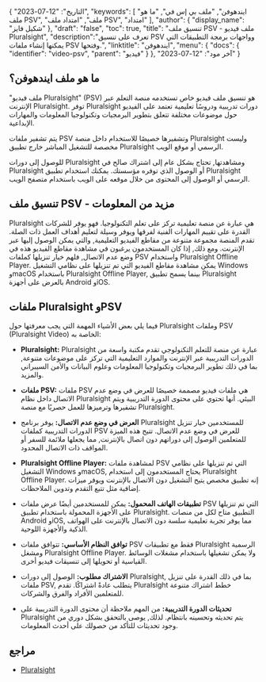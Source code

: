 {
"التاريخ": "12-07-2023",
  "keywords": [
"ايندهوفن",
"ملف بي إس في",
"ما هو ملف PSV",
"ملف",
"امتداد ملف PSV",
"امتداد"
],
  "author": {
"display_name": "شكيل فايز"
},
"draft": "false",
"toc": true,
"title": "تنسيق ملف PSV - ملف فيديو Pluralsight",
  "description":"تعرف على تنسيق PSV وواجهات برمجة التطبيقات التي يمكنها إنشاء ملفات PSV وفتحها.",
"linktitle": "ايندهوفن",
  "menu": {
    "docs": {
      "identifier": "video-psv",
"parent": "فيديو"
}
},
"آخر مود": "12-07-2023"
}

## ما هو ملف ايندهوفن؟

"ملف فيديو Pluralsight" (PSV) هو تنسيق ملف فيديو خاص تستخدمه منصة التعلم عبر الإنترنت Pluralsight. توفر Pluralsight دورات تدريبية ودروسًا تعليمية تعتمد على الفيديو حول موضوعات مختلفة تتعلق بتطوير البرمجيات وتكنولوجيا المعلومات والمهارات الإبداعية.

يتم تشفير ملفات PSV وتشفيرها خصيصًا للاستخدام داخل منصة Pluralsight وليست مخصصة للتشغيل المباشر خارج تطبيق Pluralsight الرسمي أو موقع الويب.

للوصول إلى دورات Pluralsight ومشاهدتها, تحتاج بشكل عام إلى اشتراك صالح في Pluralsight أو الوصول الذي توفره مؤسستك. يمكنك استخدام تطبيق Pluralsight الرسمي أو الوصول إلى المحتوى من خلال موقعه على الويب باستخدام متصفح الويب.

## تنسيق ملف PSV - مزيد من المعلومات

Pluralsight هي عبارة عن منصة تعليمية تركز على تعلم التكنولوجيا. فهو يوفر للشركات القدرة على تقييم المهارات الفنية لفرقها ويوفر وسيلة لتعليم أهداف العمل ذات الصلة. تقدم المنصة مجموعة متنوعة من مقاطع الفيديو التعليمية, والتي يمكن الوصول إليها عبر الإنترنت. ومع ذلك, إذا كان المستخدمون يرغبون في مشاهدة مقاطع الفيديو هذه في وضع عدم الاتصال, فلهم خيار تنزيلها كملفات PSV واستخدام Pluralsight Offline Player. يمكن مشاهدة مقاطع الفيديو التي تم تنزيلها على نظامي التشغيل Windows وmacOS باستخدام Pluralsight Offline Player, بينما يسمح تطبيق Pluralsight بالعرض على أجهزة Android وiOS.

## ملفات Pluralsight وPSV

فيما يلي بعض الأشياء المهمة التي يجب معرفتها حول Pluralsight وملفات PSV (Pluralsight Video) الخاصة به:

- **Pluralsight:** Pluralsight عبارة عن منصة للتعلم التكنولوجي تقدم مكتبة واسعة من الدورات التدريبية عبر الإنترنت والموارد التعليمية التي تركز على موضوعات متنوعة, بما في ذلك تطوير البرمجيات وتكنولوجيا المعلومات وعلوم البيانات والأمن السيبراني والمزيد.

- **ملفات PSV:** ملفات PSV هي ملفات فيديو مصممة خصيصًا للعرض في وضع عدم الاتصال داخل نظام Pluralsight البيئي. أنها تحتوي على محتوى الدورة التدريبية ويتم تشفيرها وترميزها للعمل حصريًا مع منصة Pluralsight.

- **العرض في وضع عدم الاتصال:** يوفر برنامج Pluralsight للمستخدمين خيار تنزيل الدورات التدريبية كملفات PSV للعرض في وضع عدم الاتصال. تتيح هذه الميزة للمتعلمين الوصول إلى دوراتهم دون اتصال بالإنترنت, مما يجعلها ملائمة للسفر أو المواقف ذات الاتصال المحدود.

- **Pluralsight Offline Player:** لمشاهدة ملفات PSV التي تم تنزيلها على نظامي التشغيل Windows وmacOS, يحتاج المستخدمون إلى استخدام Pluralsight Offline Player. إنه تطبيق مخصص يتيح التشغيل دون الاتصال بالإنترنت ويوفر ميزات إضافية مثل تتبع التقدم وتدوين الملاحظات.

- **تطبيقات الهاتف المحمول:** يمكن للمستخدمين أيضًا عرض ملفات PSV التي تم تنزيلها على الأجهزة المحمولة باستخدام تطبيق Pluralsight. التطبيق متاح لكل من منصات Android وiOS, مما يوفر تجربة تعليمية سلسة دون الاتصال بالإنترنت على الهواتف الذكية والأجهزة اللوحية.

- **توافق النظام الأساسي:** تتوافق ملفات PSV فقط مع تطبيقات Pluralsight الرسمية ومشغل Pluralsight Offline Player. ولا يمكن تشغيلها باستخدام مشغلات الوسائط القياسية أو تحويلها إلى تنسيقات فيديو أخرى.

- **الاشتراك مطلوب:** الوصول إلى دورات Pluralsight, بما في ذلك القدرة على تنزيل ملفات PSV, يتطلب عادةً اشتراكًا. تقدم Pluralsight خطط اشتراك متنوعة للمتعلمين الأفراد والفرق والشركات.

- **تحديثات الدورة التدريبية:** من المهم ملاحظة أن محتوى الدورة التدريبية على Pluralsight يتم تحديثه وتحسينه بانتظام. لذلك, يوصى بالتحقق بشكل دوري من وجود تحديثات للتأكد من حصولك على أحدث المعلومات.

## مراجع
* [Pluralsight](https://en.wikipedia.org/wiki/Pluralsight)


